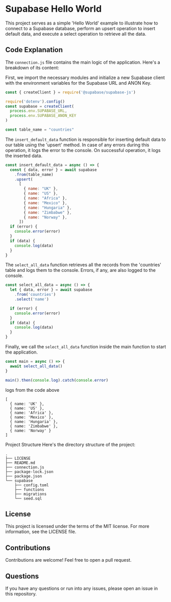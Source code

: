 
# Supabase Hello World

This project serves as a simple 'Hello World' example to illustrate how to connect to a Supabase database, perform an upsert operation to insert default data, and execute a select operation to retrieve all the data.

## Code Explanation

The `connection.js` file contains the main logic of the application. Here's a breakdown of its content:

First, we import the necessary modules and initialize a new Supabase client with the environment variables for the Supabase URL and ANON Key.

```javascript
const { createClient } = require('@supabase/supabase-js')

require('dotenv').config()
const supabase = createClient(
  process.env.SUPABASE_URL,
  process.env.SUPABASE_ANON_KEY
)

const table_name = "countries"
```

The `insert_default_data` function is responsible for inserting default data to our table using the 'upsert' method. In case of any errors during this operation, it logs the error to the console. On successful operation, it logs the inserted data.

```javascript
const insert_default_data = async () => {
  const { data, error } = await supabase
    .from(table_name)
    .upsert(
      [
        { name: "UK" },
        { name: "US" },
        { name: "Africa" },
        { name: "Mexico" },
        { name: "Hungaria" },
        { name: "Zimbabwe" },
        { name: "Norway" },
      ])
  if (error) {
    console.error(error)
  }
  if (data) {
    console.log(data)
  }
}
```
The `select_all_data` function retrieves all the records from the 'countries' table and logs them to the console. Errors, if any, are also logged to the console.

```javascript
const select_all_data = async () => {
  let { data, error } = await supabase
    .from('countries')
    .select('name')

  if (error) {
    console.error(error)
  }
  if (data) {
    console.log(data)
  }
}
```
Finally, we call the `select_all_data` function inside the main function to start the application.

```javascript
const main = async () => {
  await select_all_data()
}

main().then(console.log).catch(console.error)
```

logs from the code above
```
[
  { name: 'UK' },
  { name: 'US' },
  { name: 'Africa' },
  { name: 'Mexico' },
  { name: 'Hungaria' },
  { name: 'Zimbabwe' },
  { name: 'Norway' }
]
```
Project Structure
Here's the directory structure of the project:

```
.
├── LICENSE
├── README.md
├── connection.js
├── package-lock.json
├── package.json
└── supabase
    ├── config.toml
    ├── functions
    ├── migrations
    └── seed.sql
```
## License
This project is licensed under the terms of the MIT license. For more information, see the LICENSE file.

## Contributions
Contributions are welcome! Feel free to open a pull request.

## Questions
If you have any questions or run into any issues, please open an issue in this repository.


